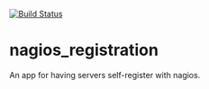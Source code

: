 [![Build Status](https://api.travis-ci.org/vegitron/nagios_registration.svg?branch=master)](https://travis-ci.org/vegitron/nagios_registration)

nagios_registration
===================

An app for having servers self-register with nagios.
